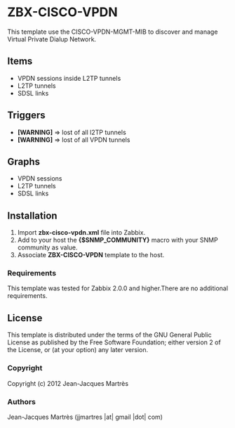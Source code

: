 ZBX-CISCO-VPDN
==============

This template use the CISCO-VPDN-MGMT-MIB to discover and manage Virtual Private Dialup Network.

Items
-----

  * VPDN sessions inside L2TP tunnels
  * L2TP tunnels
  * SDSL links

Triggers
--------

  * **[WARNING]** => lost of all l2TP tunnels
  * **[WARNING]** => lost of all VPDN tunnels

Graphs
------

  * VPDN sessions
  * L2TP tunnels
  * SDSL links

Installation
------------

1. Import **zbx-cisco-vpdn.xml** file into Zabbix.
2. Add to your host the **{$SNMP_COMMUNITY}** macro with your SNMP community as value.
3. Associate **ZBX-CISCO-VPDN** template to the host.
 
### Requirements

This template was tested for Zabbix 2.0.0 and higher.There are no additional requirements.

License
-------

This template is distributed under the terms of the GNU General Public License as published by the Free Software Foundation; either version 2 of the  License, or (at your option) any later version.

### Copyright

  Copyright (c) 2012 Jean-Jacques Martrès

### Authors
  
  Jean-Jacques Martrès
  (jjmartres |at| gmail |dot| com)
